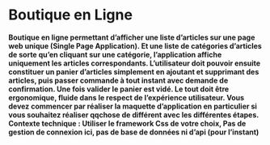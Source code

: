 Boutique en Ligne
===

**Boutique en ligne permettant d’afficher une liste d’articles sur une page web unique (Single Page
Application). Et une liste de catégories d’articles de sorte qu’en cliquant sur une catégorie, 
l’application affiche uniquement les articles correspondants. L’utilisateur doit pouvoir ensuite
constituer un panier d’articles simplement en ajoutant et supprimant des articles, puis passer 
commande à tout instant avec demande de confirmation. Une fois valider le panier est vidé.
Le tout doit être ergonomique, fluide dans le respect de l’expérience utilisateur.
Vous devez commencer par réaliser la maquette d’application en particulier si vous souhaitez 
réaliser qqchose de différent avec les différentes étapes.
Contexte technique : Utiliser le framework Css de votre choix, Pas de gestion de connexion ici, pas de 
base de données ni d’api (pour l’instant)**
